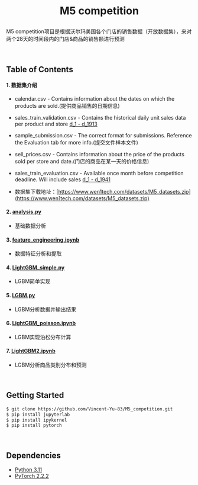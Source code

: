 # <p align="center">M5 competition</p>


M5 competition项目是根据沃尔玛美国各个门店的销售数据（开放数据集），来对两个28天的时间段内的门店&商品的销售额进行预测


<br/>

## Table of Contents

#### 1. 数据集介绍
* calendar.csv - Contains information about the dates on which the products are sold.(提供商品销售的日期信息)
* sales_train_validation.csv - Contains the historical daily unit sales data per product and store [d_1 - d_1913](验证数据集，包含商品信息、门店信息、对应每天的销售额)
* sample_submission.csv - The correct format for submissions. Reference the Evaluation tab for more info.(提交文件样本文件)
* sell_prices.csv - Contains information about the price of the products sold per store and date.(门店的商品在某一天的价格信息)
* sales_train_evaluation.csv - Available once month before competition deadline. Will include sales [d_1 - d_1941](评价数据集，在竞赛结束前一个月提供，格式与验证数据集一致)

* 数据集下载地址：[https://www.wen1tech.com/datasets/M5_datasets.zip](https://www.wen1tech.com/datasets/M5_datasets.zip)


#### 2. [analysis.py](analysis.py) 
* 基础数据分析

#### 3. [feature_engineering.ipynb](feature_engineering.ipynb)
* 数据特征分析和提取

#### 4. [LightGBM_simple.py](LightGBM_simple.py) 
* LGBM简单实现

#### 5. [LGBM.py](LGBM.py) 
* LGBM分析数据并输出结果

#### 6. [LightGBM_poisson.ipynb](LightGBM_poisson.ipynb) 
* LGBM实现泊松分布计算

#### 7. [LightGBM2.ipynb](LightGBM2.ipynb) 
* LGBM分析商品类别分布和预测

<br/>

## Getting Started
```bash
$ git clone https://github.com/Vincent-Yu-83/M5_competition.git
$ pip install jupyterlab
$ pip install ipykernel
$ pip install pytorch
```

<br/>

## Dependencies
* [Python 3.11](https://www.continuum.io/downloads)
* [PyTorch 2.2.2](http://pytorch.org/)
